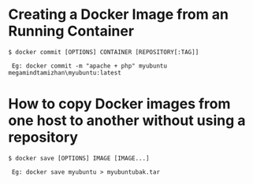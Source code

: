 # Creating a Docker Image from an Running Container

    $ docker commit [OPTIONS] CONTAINER [REPOSITORY[:TAG]]
     
     Eg: docker commit -m "apache + php" myubuntu megamindtamizhan\myubuntu:latest

# How to copy Docker images from one host to another without using a repository

    $ docker save [OPTIONS] IMAGE [IMAGE...]
    
     Eg: docker save myubuntu > myubuntubak.tar

        